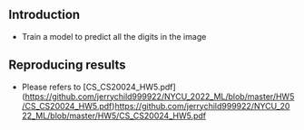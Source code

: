## Introduction 
- Train a model to predict all the digits in the image

## Reproducing results
- Please refers to [CS_CS20024_HW5.pdf]
(https://github.com/jerrychild999922/NYCU_2022_ML/blob/master/HW5/CS_CS20024_HW5.pdf)https://github.com/jerrychild999922/NYCU_2022_ML/blob/master/HW5/CS_CS20024_HW5.pdf
